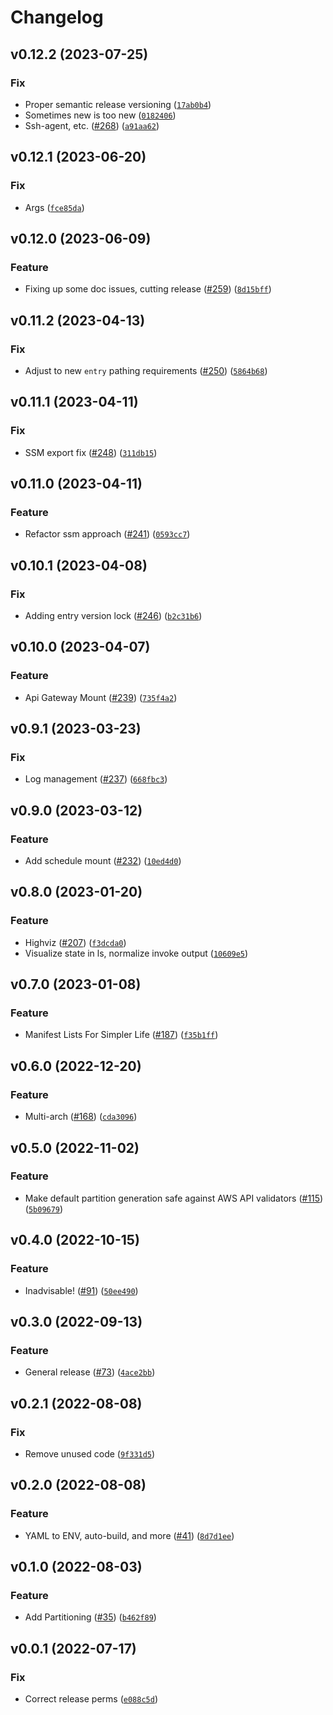 # Changelog

<!--next-version-placeholder-->

## v0.12.2 (2023-07-25)

### Fix

* Proper semantic release versioning ([`17ab0b4`](https://github.com/linecard/sentential/commit/17ab0b4f75f1c62869de0487d580501b108cb4d0))
* Sometimes new is too new ([`0182406`](https://github.com/linecard/sentential/commit/0182406e8602fd2d021d7b267c51d26e4c78dbd3))
* Ssh-agent, etc. ([#268](https://github.com/linecard/sentential/issues/268)) ([`a91aa62`](https://github.com/linecard/sentential/commit/a91aa62c30d995e342040954aa404e2235b34ab0))

## v0.12.1 (2023-06-20)

### Fix

* Args ([`fce85da`](https://github.com/linecard/sentential/commit/fce85da011be431fc61f976a05fe7b1703049fb2))

## v0.12.0 (2023-06-09)

### Feature

* Fixing up some doc issues, cutting release ([#259](https://github.com/linecard/sentential/issues/259)) ([`8d15bff`](https://github.com/linecard/sentential/commit/8d15bff8dc213ae25c5d66ccd82d9e352fab1361))

## v0.11.2 (2023-04-13)
### Fix
* Adjust to new `entry` pathing requirements ([#250](https://github.com/linecard/sentential/issues/250)) ([`5864b68`](https://github.com/linecard/sentential/commit/5864b6841c0b9e7f7c2e9fce60dd56e7f4d293d2))

## v0.11.1 (2023-04-11)
### Fix
* SSM export fix ([#248](https://github.com/wheegee/sentential/issues/248)) ([`311db15`](https://github.com/wheegee/sentential/commit/311db15c8258f70b57036319113d36dae0fd3e8a))

## v0.11.0 (2023-04-11)
### Feature
* Refactor ssm approach ([#241](https://github.com/wheegee/sentential/issues/241)) ([`0593cc7`](https://github.com/wheegee/sentential/commit/0593cc77f84594a054a4543cebc24ebcad5a8133))

## v0.10.1 (2023-04-08)
### Fix
* Adding entry version lock ([#246](https://github.com/wheegee/sentential/issues/246)) ([`b2c31b6`](https://github.com/wheegee/sentential/commit/b2c31b6e600864798b8ae5049303dc9b5faeb88f))

## v0.10.0 (2023-04-07)
### Feature
* Api Gateway Mount ([#239](https://github.com/wheegee/sentential/issues/239)) ([`735f4a2`](https://github.com/wheegee/sentential/commit/735f4a2f4226f78bad4dfd418dfcc6d5065dd072))

## v0.9.1 (2023-03-23)
### Fix
* Log management ([#237](https://github.com/wheegee/sentential/issues/237)) ([`668fbc3`](https://github.com/wheegee/sentential/commit/668fbc37bec789c5344a89785cd357998d5681a9))

## v0.9.0 (2023-03-12)
### Feature
* Add schedule mount ([#232](https://github.com/wheegee/sentential/issues/232)) ([`10ed4d0`](https://github.com/wheegee/sentential/commit/10ed4d06a23508703188af652629d6c0fdfa823d))

## v0.8.0 (2023-01-20)
### Feature
* Highviz ([#207](https://github.com/wheegee/sentential/issues/207)) ([`f3dcda0`](https://github.com/wheegee/sentential/commit/f3dcda01aad30703b5be71ca1ea103149e2a1524))
* Visualize state in ls, normalize invoke output ([`10609e5`](https://github.com/wheegee/sentential/commit/10609e5b3822e6a875674b4da65573b06153f27b))

## v0.7.0 (2023-01-08)
### Feature
* Manifest Lists For Simpler Life ([#187](https://github.com/wheegee/sentential/issues/187)) ([`f35b1ff`](https://github.com/wheegee/sentential/commit/f35b1ff3cd53a2f85913f8a5f1f2925b5f995c30))

## v0.6.0 (2022-12-20)
### Feature
* Multi-arch ([#168](https://github.com/wheegee/sentential/issues/168)) ([`cda3096`](https://github.com/wheegee/sentential/commit/cda30966375f81828164167a642776b99575a946))

## v0.5.0 (2022-11-02)
### Feature
* Make default partition generation safe against AWS API validators ([#115](https://github.com/wheegee/sentential/issues/115)) ([`5b09679`](https://github.com/wheegee/sentential/commit/5b096796f077af7ef677a700f4c298d1fb793796))

## v0.4.0 (2022-10-15)
### Feature
* Inadvisable! ([#91](https://github.com/wheegee/sentential/issues/91)) ([`50ee490`](https://github.com/wheegee/sentential/commit/50ee4908698a7ce6e74126fffdddde2b0425be52))

## v0.3.0 (2022-09-13)
### Feature
* General release ([#73](https://github.com/wheegee/sentential/issues/73)) ([`4ace2bb`](https://github.com/wheegee/sentential/commit/4ace2bb561eec042bd2460b51277fb4d3b3007be))

## v0.2.1 (2022-08-08)
### Fix
* Remove unused code ([`9f331d5`](https://github.com/wheegee/sentential/commit/9f331d5c023c7f5047dae75c2ac73acf9fe04049))

## v0.2.0 (2022-08-08)
### Feature
* YAML to ENV, auto-build, and more ([#41](https://github.com/wheegee/sentential/issues/41)) ([`8d7d1ee`](https://github.com/wheegee/sentential/commit/8d7d1eef7014e3e7fbbe8440d62eb260efd91340))

## v0.1.0 (2022-08-03)
### Feature
* Add Partitioning ([#35](https://github.com/wheegee/sentential/issues/35)) ([`b462f89`](https://github.com/wheegee/sentential/commit/b462f89f32858035ca4e5defc17aa2d98cd2eb73))

## v0.0.1 (2022-07-17)
### Fix
* Correct release perms ([`e088c5d`](https://github.com/bkeane/sentential/commit/e088c5d488f2c9a2cdc952b88e2a90c43e4caa03))
